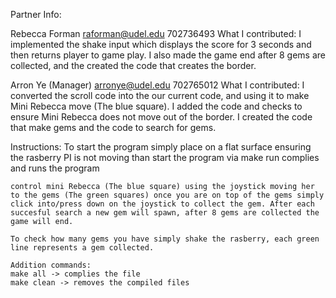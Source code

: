 Partner Info:

Rebecca Forman
    raforman@udel.edu
    702736493
    What I contributed: I implemented the shake input which displays the score for 3 seconds and then returns player to game play. I also made the game end after 8 gems are collected, and the created the code that creates the border.

Arron Ye (Manager)
    arronye@udel.edu
    702765012
    What I contributed: I converted the scroll code into the our current code, and using it to make Mini Rebecca move (The blue square). I added the code and checks to ensure Mini Rebecca does not move out of the border. I created the code that 
    make gems and the code to search for gems. 

Instructions:
    To start the program simply place on a flat surface ensuring the rasberry PI is not moving than start the program via 
    make run
    complies and runs the program 

    control mini Rebecca (The blue square) using the joystick moving her to the gems (The green squares) once you are on top of the gems simply click into/press down on the joystick to collect the gem. After each succesful search a new gem will spawn, after 8 gems are collected the game will end.

    To check how many gems you have simply shake the rasberry, each green line represents a gem collected. 

    Addition commands:
    make all -> complies the file
    make clean -> removes the compiled files
    


